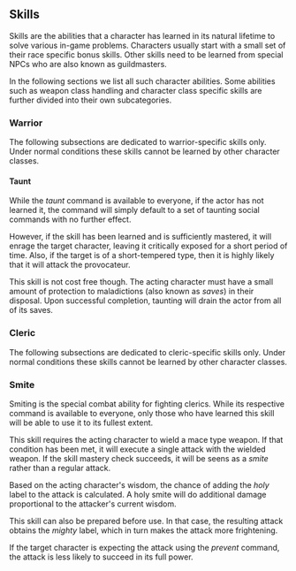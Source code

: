 ## Skills ######################################################################

Skills are the abilities that a character has learned in its natural lifetime
to solve various in-game problems. Characters usually start with a small set of
their race specific bonus skills. Other skills need to be learned from special
NPCs who are also known as guildmasters.

In the following sections we list all such character abilities. Some abilities
such as weapon class handling and character class specific skills are further
divided into their own subcategories.


### Warrior ####################################################################

The following subsections are dedicated to warrior-specific skills only. Under
normal conditions these skills cannot be learned by other character classes.


#### Taunt #####################################################################

While the _taunt_ command is available to everyone, if the actor has not learned
it, the command will simply default to a set of taunting social commands with
no further effect.

However, if the skill has been learned and is sufficiently mastered, it will
enrage the target character, leaving it critically exposed for a short period of
time. Also, if the target is of a short-tempered type, then it is highly likely
that it will attack the provocateur.

This skill is not cost free though. The acting character must have a small
amount of protection to maladictions (also known as _saves_) in their disposal.
Upon successful completion, taunting will drain the actor from all of its saves.


### Cleric #####################################################################

The following subsections are dedicated to cleric-specific skills only. Under
normal conditions these skills cannot be learned by other character classes.


### Smite ######################################################################

Smiting is the special combat ability for fighting clerics. While its respective
command is available to everyone, only those who have learned this skill will be
able to use it to its fullest extent.

This skill requires the acting character to wield a mace type weapon. If that
condition has been met, it will execute a single attack with the wielded weapon.
If the skill mastery check succeeds, it will be seens as a _smite_ rather than
a regular attack.

Based on the acting character's wisdom, the chance of adding the _holy_ label to
the attack is calculated. A holy smite will do additional damage proportional to
the attacker's current wisdom.

This skill can also be prepared before use. In that case, the resulting attack
obtains the _mighty_ label, which in turn makes the attack more frightening.

If the target character is expecting the attack using the _prevent_ command, the
attack is less likely to succeed in its full power.
